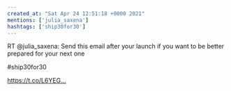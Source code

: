 ```yaml
---
created_at: "Sat Apr 24 12:51:18 +0000 2021"
mentions: ['julia_saxena']
hashtags: ['ship30for30']
---
```


RT @julia_saxena: Send this email after your launch if you want to be better prepared for your next one 

#ship30for30 

https://t.co/L6YEG…